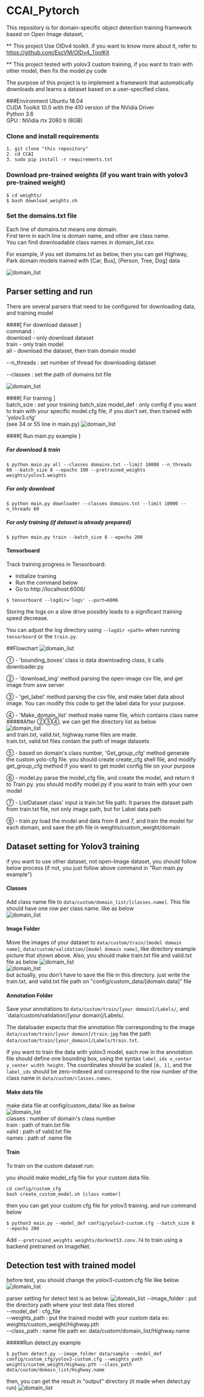 # CCAI_Pytorch 
This repository is for domain-specific object detection training framework based on Open Image dataset,

** This project Use OIDv4 toolkit. if you want to know more about it, refer to https://github.com/EscVM/OIDv4_ToolKit

** This project tested with yolov3 custom training, if you want to train with other model, then fix the model.py code  

The purpose of this project is to implement a framework that automatically downloads and learns a dataset based on a user-specified class.


###Environment 
Ubuntu 18.04  
CUDA Toolkit 10.0 with the 410 version of the NVidia Driver  
Python 3.6  
GPU : NVidia rtx 2080 ti (8GB)


### Clone and install requirements
    1. git clone "this repository" 
    2. cd CCAI
    3. sudo pip install -r requirements.txt
### Download pre-trained weights  (if you want train with yolov3 pre-trained weight)
    $ cd weights/
    $ bash download_weights.sh
### Set the domains.txt file 
Each line of domains.txt means one domain.  
First term in each line is domain name, and other are class name.  
You can find downloadable class names in domain_list.csv.  
   
For example, if you set domains.txt as below, then you can get Highway, Park domain models trained with [Car, Bus], [Person, Tree, Dog] data  


![domain_list](./readme/domains.PNG)

##  Parser setting and run 
There are several parsers that need to be configured for downloading data, and training model 

####[ For download dataset ]  
command :   
download - only download dataset   
train - only train model   
all - download the dataset, then train domain model  

--n_threads : set number of thread for downloading dataset  

--classes : set the path of domains.txt file

![domain_list](./readme/parser_for_downloading.PNG)

####[ For training ]  
batch_size : set your training batch_size 
model_def : only config if you want to train with your specific model.cfg file, if you don't set, then trained with 'yolov3.cfg'  
(see 34 or 55 line in main.py)
![domain_list](readme/parser_for_trains.PNG)

####[ Run main.py  example ]  
##### For download & train 
    $ python main.py all --classes domains.txt --limit 10000 --n_threads 60 --batch_size 8 --epochs 100 --pretrained_weights weights/yolov3.weights
##### For only download 
    $ python main.py downloader --classes domains.txt --limit 10000 --n_threads 60 
##### For only training (if dataset is already prepared) 
    $ python main.py train --batch_size 8 --epochs 200 
    


#### Tensorboard
Track training progress in Tensorboard:
* Initialize training
* Run the command below
* Go to http://localhost:6006/

```
$ tensorboard --logdir='logs' --port=6006
```

Storing the logs on a slow drive possibly leads to a significant training speed decrease.

You can adjust the log directory using `--logdir <path>` when running `tensorboard` or the `train.py`.

##Flowchart
![domain_list](readme/flowchart.PNG)  

① - 'bounding_boxes' class is data downloading class, it calls downloader.py  

② - 'download_img' method parsing the open-image csv file, and get image from asw server  

③ - 'get_label' method parsing the csv file, and make label data about image. You can modify this code to get the label data for your purpose.  

④ - 'Make_domain_list' method  make name file, which contains class name  
#####After ②③④, we can get the directory list as below  
![domain_list](readme/data_example.png)  
and train.txt, valid.txt, highway.name files are made.  
train.txt, valid.txt files contain the path of image datasets  

⑤ - based on domain's class number, 'Get_group_cfg' method generate the custom yolo-cfg file. you should create create_cfg shell file, and modify get_group_cfg method if you want to get model config file on your purpose  

⑥ - model.py parse the model_cfg file, and create the model, and return it to Train.py. you should modify model.py if you want to train with your own model  

⑦ - ListDataset class' input is train.txt file path. It parses the dataset path from train.txt file, not only image path, but for Label data path
   
⑧ - train.py load the model and data from 6 and 7, and train the model for each domain, and save the pth file in weights/custom_weight/domain


## Dataset setting for Yolov3 training 
if you want to use other dataset, not open-Image dataset, 
you should follow below process (if not, you just follow above command in "Run main.py example")

#### Classes
Add class name file to `data/custom/domain_list/[classes.name]`. This file should have one row per class name. like as below  
![domain_list](readme/name_file.PNG)  

#### Image Folder
Move the images of your dataset to `data/custom/train/[model domain name]`, `data/custom/validation/[model domain name]`, like directory example picture that shown above. Also, you should make train.txt file and valid.txt file as below 
![domain_list](readme/example.PNG)  
![domain_list](readme/example_directory.PNG)  
but actually, you don't have to save the file in this directory. just write the train.txt, and valid.txt file path on "config/custom_data/[domain.data]" file   



#### Annotation Folder
Save your annotations to `data/custom/train/[your domain]/Labels/`, and `data/custom/validation/[your domain]/Labels/.  

The dataloader expects that the annotation file corresponding to the image `data/custom/train/[your domain]/train.jpg` has the path `data/custom/train/[your_domain]/Labels/train.txt`.  

If you want to train the data with yolov3 model, each row in the annotation file should define one bounding box, using the syntax `label_idx x_center y_center width height`. The coordinates should be scaled `[0, 1]`, and the `label_idx` should be zero-indexed and correspond to the row number of the class name in `data/custom/classes.names`.

#### Make data file 
make data file at config/custom_data/ like as below  
![domain_list](readme/datafile.png)  
classes : number of domain's class number   
train : path of train.txt file   
valid : path of valid.txt file   
names : path of .name file 



#### Train
To train on the custom dataset run:

you should make model_cfg file for your custom data file.  
```
cd config/custom_cfg 
bash create_custom_model.sh [class number]
```
then you can get your custom cfg file for yolov3 training.
and run command below  
```
$ python3 main.py --model_def config/yolov3-custom.cfg --batch_size 8 --epochs 200
```

Add `--pretrained_weights weights/darknet53.conv.74` to train using a backend pretrained on ImageNet.


## Detection test with trained model
before test, you should change the yolov3-custom.cfg file like below.  
![domain_list](readme/change_cfg.png) 

parser setting for detect test is as below: 
![domain_list](readme/detection_parser.PNG) 
--image_folder : put the directory path where your test data files stored  
--model_def : cfg_file   
--weights_path : put the trained model with your custom data ex: weights/custom_weight/Highway.pth  
--class_path : name file path ex: data/custom/domain_list/Highway.name 

#####Run detect.py example  

    $ python detect.py --image_folder data/sample --model_def config/custom_cfg/yolov3-custom.cfg --weights_path weights/custom_weight/Highway.pth --class_path data/custom/domain_list/Highway.name
then, you can get the result in "output" directory (it made when detect.py run)
![domain_list](readme/result.png) 
